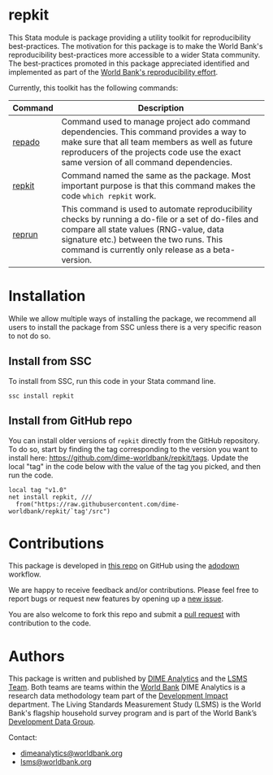 # repkit

This Stata module is package providing a utility toolkit
for reproducibility best-practices.
The motivation for this package is to make the World Bank's
reproducibility best-practices more accessible to a wider Stata community.
The best-practices promoted in this package appreciated
identified and implemented as part of the
[World Bank's reproducibility effort](https://reproducibility.worldbank.org/).

Currently, this toolkit has the following commands:

| Command | Description |
| --- | --- |
| [repado](https://dime-worldbank.github.io/repkit/reference/repado.html) | Command used to manage project ado command dependencies. This command provides a way to make sure that all team members as well as future reproducers of the projects code use the exact same version of all command dependencies. |
| [repkit](https://dime-worldbank.github.io/repkit/reference/repkit.html) | Command named the same as the package. Most important purpose is that this command makes the code `which repkit` work. |
| [reprun](https://dime-worldbank.github.io/repkit/reference/reprun.html) | This command is used to automate reproducibility checks by running a do-file or a set of do-files and compare all state values (RNG-value, data signature etc.) between the two runs. This command is currently only release as a beta-version. |

# Installation

While we allow multiple ways of installing the package,
we recommend all users to install the package from SSC
unless there is a very specific reason to not do so.

## Install from SSC

To install from SSC, run this code in your Stata command line.

```
ssc install repkit
```

## Install from GitHub repo

You can install older versions of `repkit` directly from the GitHub repository.
To do so, start by finding the tag corresponding to
the version you want to install here:
https://github.com/dime-worldbank/repkit/tags.
Update the local "tag" in the code below with the value of the tag you picked,
and then run the code.

```
local tag "v1.0"
net install repkit, ///
  from("https://raw.githubusercontent.com/dime-worldbank/repkit/`tag'/src")
```

# Contributions

This package is developed in
[this repo](https://github.com/dime-worldbank/repkit)
on GitHub using the [adodown](https://github.com/lsms-worldbank/adodown) workflow.

We are happy to receive feedback and/or contributions.
Please feel free to report bugs or request new features
by opening up a
[new issue](https://github.com/dime-worldbank/repkit/issues).

You are also welcome to fork this repo and submit a
[pull request](https://github.com/dime-worldbank/repkit/pulls)
with contribution to the code.

# Authors

This package is written and published by
[DIME Analytics](https://www.worldbank.org/en/research/dime/data-and-analytics)
and the [LSMS Team](https://www.worldbank.org/en/programs/lsms).
Both teams are teams within the [World Bank](https://www.worldbank.org/)
DIME Analytics is a research data methodology team part of the
[Development Impact](https://www.worldbank.org/en/research/dime) department.
The Living Standards Measurement Study (LSMS) is the World Bank's
flagship household survey program and is
part of the World Bank’s
[Development Data Group](https://www.worldbank.org/en/about/unit/unit-dec/dev).

Contact:
- dimeanalytics@worldbank.org
- lsms@worldbank.org
